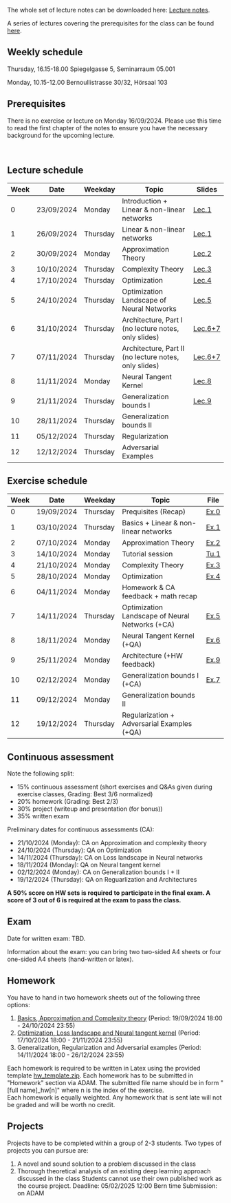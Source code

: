 The whole set of lecture notes can be downloaded here: [Lecture notes](notes/lecture_notes.pdf).

A series of lectures covering the prerequisites for the class can be found [here](https://www.youtube.com/watch?v=Cz1sCRX5tek&list=PLvs1S8_6mIiW4ZXRHlHlLDPACSmdUPnZ9).

## Weekly schedule
Thursday, 16.15-18.00 
Spiegelgasse 5, Seminarraum 05.001

Monday, 10.15-12.00 
Bernoullistrasse 30/32, Hörsaal 103


## Prerequisites
There is no exercise or lecture on Monday 16/09/2024. Please use this time to read the first chapter of the notes to ensure you have the necessary background for the upcoming lecture.



&nbsp;

## Lecture schedule

| Week    | Date       | Weekday | Topic                                            | Slides                                   |
|---------|------------|---------|--------------------------------------------------|------------------------------------------|
| 0       | 23/09/2024 | Monday  | Introduction + Linear & non-linear networks      | [Lec.1](slides_2024/01_introduction.pdf) |
| 1       | 26/09/2024 | Thursday| Linear & non-linear networks                     | [Lec.1](slides_2024/01_introduction.pdf) |               
| 2       | 30/09/2024 | Monday  | Approximation Theory                             | [Lec.2](slides_2024/02_approximation.pdf)|           
| 3       | 10/10/2024 | Thursday| Complexity Theory                                | [Lec.3](slides_2024/03_complexity.pdf)   |           
| 4       | 17/10/2024 | Thursday| Optimization                                     | [Lec.4](slides_2024/04_optimization.pdf) |           
| 5       | 24/10/2024 | Thursday| Optimization Landscape of Neural Networks        | [Lec.5](slides_2024/05_landscape.pdf)    |          
| 6       | 31/10/2024 | Thursday| Architecture, Part I (no lecture notes, only slides)   | [Lec.6+7](slides_2024/06+07_architecture.pdf) |           
| 7       | 07/11/2024 | Thursday| Architecture, Part II (no lecture notes, only slides)  | [Lec.6+7](slides_2024/06+07_architecture.pdf) |           
| 8       | 11/11/2024 | Monday  | Neural Tangent Kernel                            | [Lec.8](slides_2024/08_NTK.pdf)|           
| 9       | 21/11/2024 | Thursday|     Generalization bounds I                      | [Lec.9](slides_2024/09_generalization.pdf)|           
| 10      | 28/11/2024 | Thursday| Generalization bounds II                             |        |           
| 11      | 05/12/2024 | Thursday| Regularization                              |        |           
| 12      | 12/12/2024 | Thursday| Adversarial Examples                           |        |           
       

## Exercise schedule

| Week     | Date       | Weekday | Topic                                            | File                                                   |
|----------|------------|---------|--------------------------------------------------|--------------------------------------------------------|
| 0        | 19/09/2024 | Thursday| Prequisites (Recap)                              |[Ex.0](exercises_2024/Exercise00_2024_deep_learning.pdf)|
| 1        | 03/10/2024 | Thursday| Basics + Linear & non-linear networks            |[Ex.1](exercises_2024/Exercise01_2024_deep_learning.pdf)|           
| 2        | 07/10/2024 | Monday  | Approximation Theory                             |[Ex.2](exercises_2024/Exercise02_2024_deep_learning.pdf)|           
| 3        | 14/10/2024 | Monday  | Tutorial session                                 |[Tu.1](exercises_2024/Tutorial01_2024_deep_learning.ipynb)|           
| 4        | 21/10/2024 | Monday  | Complexity Theory                                |[Ex.3](exercises_2024/Exercise03_2024_deep_learning.pdf)|           
| 5        | 28/10/2024 | Monday  | Optimization                                     |[Ex.4](exercises_2024/Exercise04_2024_deep_learning.pdf)|          
| 6        | 04/11/2024 | Monday  | Homework & CA feedback + math recap              |     |           
| 7        | 14/11/2024 | Thursday| Optimization Landscape of Neural Networks (+CA)  |[Ex.5](exercises_2024/Exercise05_2024_deep_learning.pdf)|         
| 8        | 18/11/2024 | Monday  | Neural Tangent Kernel                     (+QA)  |[Ex.6](exercises_2024/Exercise06_2024_deep_learning.pdf)|           
| 9        | 25/11/2024 | Monday  | Architecture                     (+HW feedback)  |[Ex.9](exercises_2024/Exercise09_2024_deep_learning.pdf)|           
| 10       | 02/12/2024 | Monday  | Generalization bounds I                   (+CA)  |[Ex.7](exercises_2024/Exercise07_2024_deep_learning.pdf)|           
| 11       | 09/12/2024 | Monday  | Generalization bounds II                         |      |           
| 12       | 19/12/2024 | Thursday| Regularization + Adversarial Examples     (+QA)  |      |           


## Continuous assessment

Note the following split:
- 15% continuous assessment (short exercises and Q&As given during exercise classes, Grading: Best 3/6 normalized)
- 20% homework (Grading: Best 2/3)
- 30% project (writeup and presentation (for bonus))
- 35% written exam

Preliminary dates for continuous assessments (CA): 
- 21/10/2024 (Monday): CA on Approximation and complexity theory
- 24/10/2024 (Thursday): QA on Optimization
- 14/11/2024 (Thursday): CA on Loss landscape in Neural networks
- 18/11/2024 (Monday): QA on Neural tangent kernel
- 02/12/2024 (Monday): CA on Generalization bounds I + II
- 19/12/2024 (Thursday): QA on Reguarlization and Architectures

**A 50% score on HW sets is required to participate in the final exam. A score of 3 out of 6 is required at the exam to pass the class.**

## Exam
Date for written exam: TBD.

Information about the exam: you can bring two two-sided A4 sheets or four one-sided A4 sheets (hand-written or latex).

## Homework
You have to hand in two homework sheets out of the following three options:

1) [Basics, Approximation and Complexity theory](homework_2024/DL2024_HW1.pdf) (Period: 19/09/2024 18:00 - 24/10/2024 23:55)
2) [Optimization, Loss landscape and Neural tangent kernel](homework_2024/DL2024_HW2.pdf)  (Period: 17/10/2024 18:00 - 21/11/2024 23:55)
3) Generalization, Regularization and Adversarial examples  (Period: 14/11/2024 18:00 - 26/12/2024 23:55)

Each homework is required to be written in Latex using the provided template [hw_template.zip](homework_2024/hw_template.zip). Each homework has to be submitted in "Homework" section via ADAM.
The submitted file name should be in form "[full name]_hw[n]" where n is the index of the exercise.  
Each homework is equally weighted. 
Any homework that is sent late will not be graded and will be worth no credit. 

## Projects
Projects have to be completed within a group of 2-3 students. Two types of projects you can pursue are:
1) A novel and sound solution to a problem discussed in the class
2) Thorough theoretical analysis of an existing deep learning approach discussed in the class
Students cannot use their own published work as the course project.
Deadline: 05/02/2025 12:00 Bern time
Submission: on ADAM



